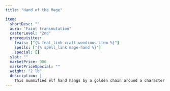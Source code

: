 ```yaml
---
title: "Hand of the Mage"

item:
  shortDesc: ""
  aura: "Faint transmutation"
  casterLevel: "2nd"
  prerequisites:
    feats: ["{% feat_link craft-wondrous-item %}"]
    spells: ["{% spell_link mage-hand %}"]
    special: []
  slot: ""
  marketPrice: 900
  marketPriceSpecial: ""
  weight: "2 lb"
  description: |
    This mummified elf hand hangs by a golden chain around a character's neck (taking up space as a magic necklace would). It allows the wearer to utilize the spell {% spell_link mage-hand %} at will.
---
```

